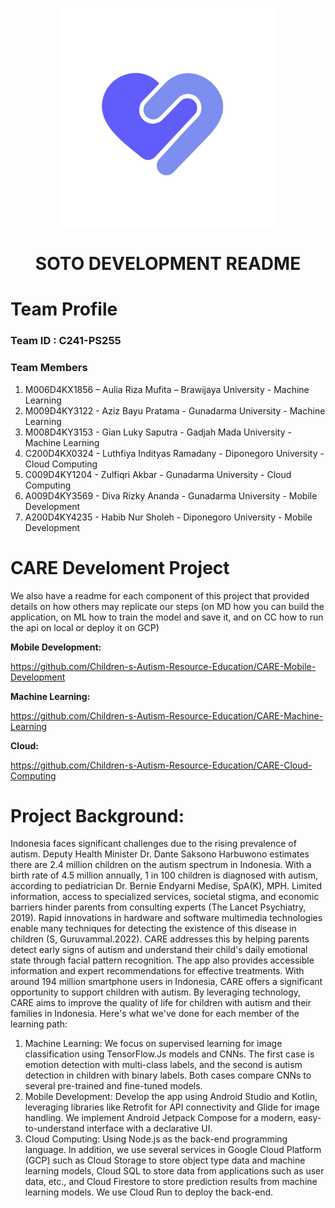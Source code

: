 <p align="center">
  <img width="350" src="profile/logo.png">
</p>
<h1 align="center">
SOTO DEVELOPMENT README
</h1>

# Team Profile

### Team ID : C241-PS255

### Team Members

1. M006D4KX1856 – Aulia Riza Mufita – Brawijaya University - Machine Learning
2. M009D4KY3122 - Aziz Bayu Pratama - Gunadarma University - Machine Learning
3. M008D4KY3153 - Gian Luky Saputra - Gadjah Mada University - Machine Learning
4. C200D4KX0324 - Luthfiya Indityas Ramadany - Diponegoro University - Cloud Computing
5. C009D4KY1204 - Zulfiqri Akbar - Gunadarma University - Cloud Computing
6. A009D4KY3569 - Diva Rizky Ananda - Gunadarma University - Mobile Development
7. A200D4KY4235 - Habib Nur Sholeh - Diponegoro University - Mobile Development

# CARE Develoment Project
We also have a readme for each component of this project that provided details on how others may replicate our steps (on MD how you can build the application, on ML how to train the model and save it, and on CC how to run the api on local or deploy it on GCP)

**Mobile Development:** 

https://github.com/Children-s-Autism-Resource-Education/CARE-Mobile-Development
<br>

**Machine Learning:** 

https://github.com/Children-s-Autism-Resource-Education/CARE-Machine-Learning
<br>

**Cloud:** 

https://github.com/Children-s-Autism-Resource-Education/CARE-Cloud-Computing
<br>

# **Project Background:** 

Indonesia faces significant challenges due to the rising prevalence of autism. Deputy Health Minister Dr. Dante Saksono Harbuwono estimates there are 2.4 million children on the autism spectrum in Indonesia. With a birth rate of 4.5 million annually, 1 in 100 children is diagnosed with autism, according to pediatrician Dr. Bernie Endyarni Medise, SpA(K), MPH. Limited information, access to specialized services, societal stigma, and economic barriers hinder parents from consulting experts (The Lancet Psychiatry, 2019). Rapid innovations in hardware and software multimedia technologies enable many techniques for detecting the existence of this disease in children (S, Guruvammal.2022). CARE addresses this by helping parents detect early signs of autism and understand their child's daily emotional state through facial pattern recognition. The app also provides accessible information and expert recommendations for effective treatments. With around 194 million smartphone users in Indonesia, CARE offers a significant opportunity to support children with autism. By leveraging technology, CARE aims to improve the quality of life for children with autism and their families in Indonesia. Here's what we've done for each member of the learning path:

1. Machine Learning: We focus on supervised learning for image classification using TensorFlow.Js models and CNNs. The first case is emotion detection with multi-class labels, and the second is autism detection in children with binary labels. Both cases compare CNNs to several pre-trained and fine-tuned models.
2. Mobile Development: Develop the app using Android Studio and Kotlin, leveraging libraries like Retrofit for API connectivity and Glide for image handling. We implement Android Jetpack Compose for a modern, easy-to-understand interface with a declarative UI.
3. Cloud Computing: Using Node.js as the back-end programming language. In addition, we use several services in Google Cloud Platform (GCP) such as Cloud Storage to store object type data and machine learning models, Cloud SQL to store data from applications such as user data, etc., and Cloud Firestore to store prediction results from machine learning models. We use Cloud Run to deploy the back-end.

<br>
